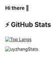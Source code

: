 ### Hi there 👋

<!--
**uyzhang/uyzhang** is a ✨ _special_ ✨ repository because its `README.md` (this file) appears on your GitHub profile.

Here are some ideas to get you started:

- 🔭 I’m currently working on ...
- 🌱 I’m currently learning ...
- 👯 I’m looking to collaborate on ...
- 🤔 I’m looking for help with ...
- 💬 Ask me about ...
- 📫 How to reach me: ...
- 😄 Pronouns: ...
- ⚡ Fun fact: ...
-->
## ⚡ GitHub Stats

[![Top Langs](https://github-readme-stats.vercel.app/api/top-langs/?username=uyzhang)](https://github.com/anuraghazra/github-readme-stats)

![uyzhangStats](https://github-readme-stats.vercel.app/api?username=uyzhang&show_icons=true&count_private=true&show_icons=true)
